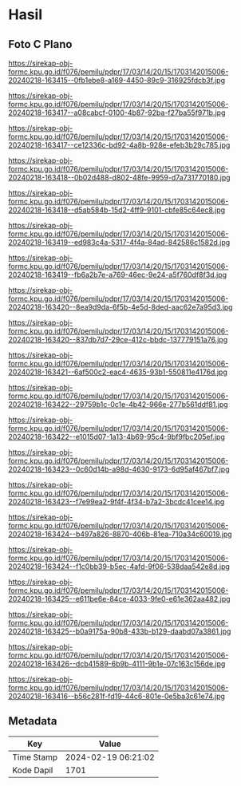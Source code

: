 # Hasil

## Foto C Plano

https://sirekap-obj-formc.kpu.go.id/f076/pemilu/pdpr/17/03/14/20/15/1703142015006-20240218-163415--0fb1ebe8-a169-4450-89c9-316925fdcb3f.jpg

https://sirekap-obj-formc.kpu.go.id/f076/pemilu/pdpr/17/03/14/20/15/1703142015006-20240218-163417--a08cabcf-0100-4b87-92ba-f27ba55f971b.jpg

https://sirekap-obj-formc.kpu.go.id/f076/pemilu/pdpr/17/03/14/20/15/1703142015006-20240218-163417--ce12336c-bd92-4a8b-928e-efeb3b29c785.jpg

https://sirekap-obj-formc.kpu.go.id/f076/pemilu/pdpr/17/03/14/20/15/1703142015006-20240218-163418--0b02d488-d802-48fe-9959-d7a731770180.jpg

https://sirekap-obj-formc.kpu.go.id/f076/pemilu/pdpr/17/03/14/20/15/1703142015006-20240218-163418--d5ab584b-15d2-4ff9-9101-cbfe85c64ec8.jpg

https://sirekap-obj-formc.kpu.go.id/f076/pemilu/pdpr/17/03/14/20/15/1703142015006-20240218-163419--ed983c4a-5317-4f4a-84ad-842586c1582d.jpg

https://sirekap-obj-formc.kpu.go.id/f076/pemilu/pdpr/17/03/14/20/15/1703142015006-20240218-163419--fb6a2b7e-a769-46ec-9e24-a5f760df8f3d.jpg

https://sirekap-obj-formc.kpu.go.id/f076/pemilu/pdpr/17/03/14/20/15/1703142015006-20240218-163420--8ea9d9da-6f5b-4e5d-8ded-aac62e7a95d3.jpg

https://sirekap-obj-formc.kpu.go.id/f076/pemilu/pdpr/17/03/14/20/15/1703142015006-20240218-163420--837db7d7-29ce-412c-bbdc-137779151a76.jpg

https://sirekap-obj-formc.kpu.go.id/f076/pemilu/pdpr/17/03/14/20/15/1703142015006-20240218-163421--6af500c2-eac4-4635-93b1-550811e4176d.jpg

https://sirekap-obj-formc.kpu.go.id/f076/pemilu/pdpr/17/03/14/20/15/1703142015006-20240218-163422--29759b1c-0c1e-4b42-966e-277b561ddf81.jpg

https://sirekap-obj-formc.kpu.go.id/f076/pemilu/pdpr/17/03/14/20/15/1703142015006-20240218-163422--e1015d07-1a13-4b69-95c4-9bf9fbc205ef.jpg

https://sirekap-obj-formc.kpu.go.id/f076/pemilu/pdpr/17/03/14/20/15/1703142015006-20240218-163423--0c60d14b-a98d-4630-9173-6d95af467bf7.jpg

https://sirekap-obj-formc.kpu.go.id/f076/pemilu/pdpr/17/03/14/20/15/1703142015006-20240218-163423--f7e99ea2-9f4f-4f34-b7a2-3bcdc41cee14.jpg

https://sirekap-obj-formc.kpu.go.id/f076/pemilu/pdpr/17/03/14/20/15/1703142015006-20240218-163424--b497a826-8870-406b-81ea-710a34c60019.jpg

https://sirekap-obj-formc.kpu.go.id/f076/pemilu/pdpr/17/03/14/20/15/1703142015006-20240218-163424--f1c0bb39-b5ec-4afd-9f06-538daa542e8d.jpg

https://sirekap-obj-formc.kpu.go.id/f076/pemilu/pdpr/17/03/14/20/15/1703142015006-20240218-163425--e611be6e-84ce-4033-9fe0-e61e362aa482.jpg

https://sirekap-obj-formc.kpu.go.id/f076/pemilu/pdpr/17/03/14/20/15/1703142015006-20240218-163425--b0a9175a-90b8-433b-b129-daabd07a3861.jpg

https://sirekap-obj-formc.kpu.go.id/f076/pemilu/pdpr/17/03/14/20/15/1703142015006-20240218-163426--dcb41589-6b9b-4111-9b1e-07c163c156de.jpg

https://sirekap-obj-formc.kpu.go.id/f076/pemilu/pdpr/17/03/14/20/15/1703142015006-20240218-163416--b56c281f-fd19-44c6-801e-0e5ba3c61e74.jpg


## Metadata

| Key        | Value               |
| ---------- | ------------------- |
| Time Stamp | 2024-02-19 06:21:02 |
| Kode Dapil | 1701                |



